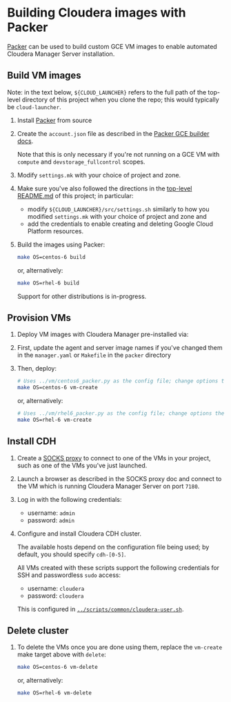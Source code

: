 Building Cloudera images with Packer
====================================

[Packer](http://packer.io) can be used to build custom GCE VM images
to enable automated Cloudera Manager Server installation.

Build VM images
---------------

Note: in the text below, `${CLOUD_LAUNCHER}` refers to the full path of the
top-level directory of this project when you clone the repo; this would
typically be `cloud-launcher`.

1. Install [Packer](https://github.com/mitchellh/packer) from source

1. Create the `account.json` file as described in the
   [Packer GCE builder docs](https://www.packer.io/docs/builders/googlecompute.html).

   Note that this is only necessary if you're not running on a GCE VM with
   `compute` and `devstorage_fullcontrol` scopes.

1. Modify `settings.mk` with your choice of project and zone.

1. Make sure you've also followed the directions in the
   [top-level README.md](../../../../../README.md) of this project;
   in particular:

   * modify `${CLOUD_LAUNCHER}/src/settings.sh` similarly to how you
     modified `settings.mk` with your choice of project and zone and
   * add the credentials to enable creating and deleting Google Cloud Platform
     resources.

1. Build the images using Packer:

   ```bash
   make OS=centos-6 build
   ```

   or, alternatively:

   ```bash
   make OS=rhel-6 build
   ```

   Support for other distributions is in-progress.

Provision VMs
-------------

1. Deploy VM images with Cloudera Manager pre-installed via:

  1. First, update the agent and server image names if you've changed them in
     the `manager.yaml` or `Makefile` in the `packer` directory

  1. Then, deploy:

     ```bash
     # Uses ../vm/centos6_packer.py as the config file; change options there.
     make OS=centos-6 vm-create
     ```

     or, alternatively:

     ```bash
     # Uses ../vm/rhel6_packer.py as the config file; change options there.
     make OS=rhel-6 vm-create
     ```

Install CDH
-----------

1. Create a [SOCKS proxy](../../../../../scripts/util/socks-proxy.md) to connect
   to one of the VMs in your project, such as one of the VMs you've just
   launched.

1. Launch a browser as described in the SOCKS proxy doc and connect to the VM
   which is running Cloudera Manager Server on port `7180`.

1. Log in with the following credentials:

   * username: `admin`
   * password: `admin`

1. Configure and install Cloudera CDH cluster.

   The available hosts depend on the configuration file being used; by default,
   you should specify `cdh-[0-5]`.

   All VMs created with these scripts support the following credentials for SSH
   and passwordless `sudo` access:

   * username: `cloudera`
   * password: `cloudera`

   This is configured in
   [`../scripts/common/cloudera-user.sh`](../scripts/common/cloudera-user.sh).

Delete cluster
--------------

1. To delete the VMs once you are done using them, replace the `vm-create`
   make target above with `delete`:

   ```bash
   make OS=centos-6 vm-delete
   ```

   or, alternatively:

   ```bash
   make OS=rhel-6 vm-delete
   ```
